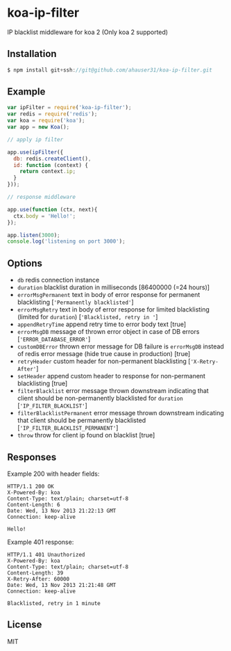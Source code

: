 
# koa-ip-filter

 IP blacklist middleware for koa 2 (Only koa 2 supported)

## Installation

```js
$ npm install git+ssh://git@github.com/ahauser31/koa-ip-filter.git
```

## Example

```js
var ipFilter = require('koa-ip-filter');
var redis = require('redis');
var koa = require('koa');
var app = new Koa();

// apply ip filter

app.use(ipFilter({
  db: redis.createClient(),
  id: function (context) {
    return context.ip;
  }
}));

// response middleware

app.use(function (ctx, next){
  ctx.body = 'Hello!';
});

app.listen(3000);
console.log('listening on port 3000');
```

## Options
 
 - `db` redis connection instance
 - `duration` blacklist duration in milliseconds [86400000 (=24 hours)]
 - `errorMsgPermanent` text in body of error response for permanent blacklisting [`'Permanently blacklisted'`]
 - `errorMsgRetry` text in body of error response for limited blacklisting (limited for `duration`) [`'Blacklisted, retry in '`]
 - `appendRetryTime` append retry time to error body text [true]
 - `errorMsgDB` message of thrown error object in case of DB errors [`'ERROR_DATABASE_ERROR'`]
 - `customDBError` thrown error message for DB failure is `errorMsgDB` instead of redis error message (hide true cause in production) [true]
 - `retryHeader` custom header for non-permanent blacklisting [`'X-Retry-After'`]
 - `setHeader` append custom header to response for non-permanent blacklisting [true]
 - `filterBlacklist` error message thrown downstream indicating that client should be non-permanently blacklisted for `duration` [`'IP_FILTER_BLACKLIST'`]
 - `filterBlacklistPermanent` error message thrown downstream indicating that client should be permanently blacklisted [`'IP_FILTER_BLACKLIST_PERMANENT'`]
 - `throw` throw for client ip found on blacklist  [true]

## Responses

  Example 200 with header fields:

```
HTTP/1.1 200 OK
X-Powered-By: koa
Content-Type: text/plain; charset=utf-8
Content-Length: 6
Date: Wed, 13 Nov 2013 21:22:13 GMT
Connection: keep-alive

Hello!
```

  Example 401 response:

```
HTTP/1.1 401 Unauthorized
X-Powered-By: koa
Content-Type: text/plain; charset=utf-8
Content-Length: 39
X-Retry-After: 60000
Date: Wed, 13 Nov 2013 21:21:48 GMT
Connection: keep-alive

Blacklisted, retry in 1 minute
```

## License

  MIT
